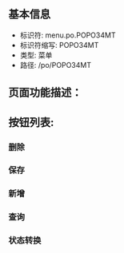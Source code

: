 
## 基本信息

- 标识符: menu.po.POPO34MT
- 标识符缩写: POPO34MT
- 类型: 菜单
- 路径: /po/POPO34MT

## 页面功能描述：





## 按钮列表:


### 删除



### 保存



### 新增



### 查询



### 状态转换


